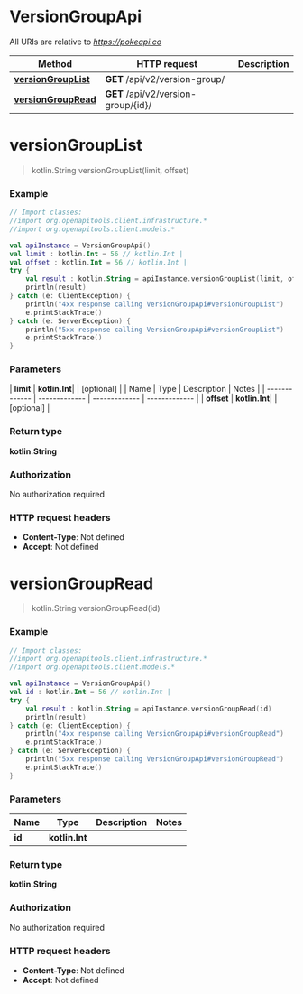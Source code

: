 # VersionGroupApi

All URIs are relative to *https://pokeapi.co*

| Method | HTTP request | Description |
| ------------- | ------------- | ------------- |
| [**versionGroupList**](VersionGroupApi.md#versionGroupList) | **GET** /api/v2/version-group/ |  |
| [**versionGroupRead**](VersionGroupApi.md#versionGroupRead) | **GET** /api/v2/version-group/{id}/ |  |


<a id="versionGroupList"></a>
# **versionGroupList**
> kotlin.String versionGroupList(limit, offset)



### Example
```kotlin
// Import classes:
//import org.openapitools.client.infrastructure.*
//import org.openapitools.client.models.*

val apiInstance = VersionGroupApi()
val limit : kotlin.Int = 56 // kotlin.Int | 
val offset : kotlin.Int = 56 // kotlin.Int | 
try {
    val result : kotlin.String = apiInstance.versionGroupList(limit, offset)
    println(result)
} catch (e: ClientException) {
    println("4xx response calling VersionGroupApi#versionGroupList")
    e.printStackTrace()
} catch (e: ServerException) {
    println("5xx response calling VersionGroupApi#versionGroupList")
    e.printStackTrace()
}
```

### Parameters
| **limit** | **kotlin.Int**|  | [optional] |
| Name | Type | Description  | Notes |
| ------------- | ------------- | ------------- | ------------- |
| **offset** | **kotlin.Int**|  | [optional] |

### Return type

**kotlin.String**

### Authorization

No authorization required

### HTTP request headers

 - **Content-Type**: Not defined
 - **Accept**: Not defined

<a id="versionGroupRead"></a>
# **versionGroupRead**
> kotlin.String versionGroupRead(id)



### Example
```kotlin
// Import classes:
//import org.openapitools.client.infrastructure.*
//import org.openapitools.client.models.*

val apiInstance = VersionGroupApi()
val id : kotlin.Int = 56 // kotlin.Int | 
try {
    val result : kotlin.String = apiInstance.versionGroupRead(id)
    println(result)
} catch (e: ClientException) {
    println("4xx response calling VersionGroupApi#versionGroupRead")
    e.printStackTrace()
} catch (e: ServerException) {
    println("5xx response calling VersionGroupApi#versionGroupRead")
    e.printStackTrace()
}
```

### Parameters
| Name | Type | Description  | Notes |
| ------------- | ------------- | ------------- | ------------- |
| **id** | **kotlin.Int**|  | |

### Return type

**kotlin.String**

### Authorization

No authorization required

### HTTP request headers

 - **Content-Type**: Not defined
 - **Accept**: Not defined

